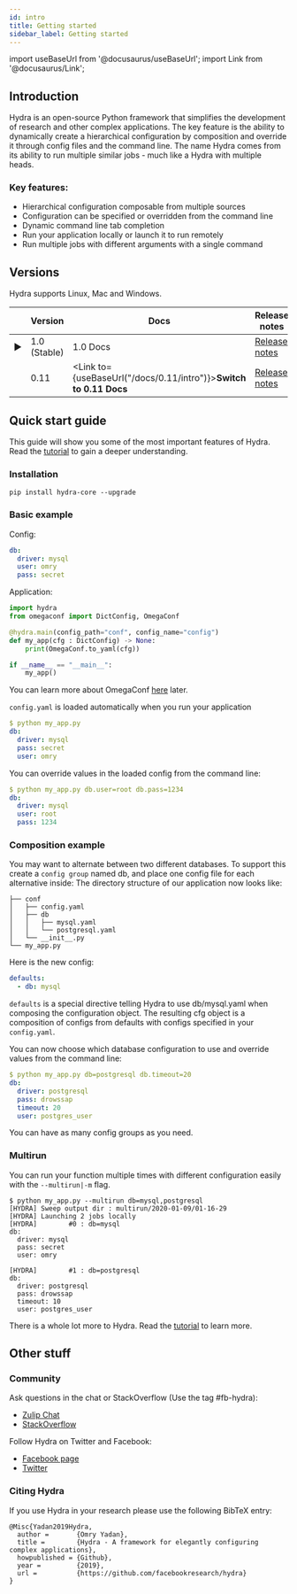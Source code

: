 ```yaml
---
id: intro
title: Getting started
sidebar_label: Getting started
---
```


import useBaseUrl from '@docusaurus/useBaseUrl';
import Link from '@docusaurus/Link';

## Introduction
Hydra is an open-source Python framework that simplifies the development of research and other complex applications.
The key feature is the ability to dynamically create a hierarchical configuration by composition and override it through config files and the command line. 
The name Hydra comes from its ability to run multiple similar jobs - much like a Hydra with multiple heads.

### Key features:

* Hierarchical configuration composable from multiple sources
* Configuration can be specified or overridden from the command line
* Dynamic command line tab completion
* Run your application locally or launch it to run remotely
* Run multiple jobs with different arguments with a single command

## Versions

Hydra supports Linux, Mac and Windows.
 
|        |          Version          | Docs                          | Release notes                                                                                                       | Python Version   |
| -------|---------------------------|------------------------------------------------------------------------ | --------------------------------------------------------------------------------------- | ---------------- |
| &#9658;| 1.0 (Stable)              | 1.0 Docs                                                                | [Release notes](https://github.com/facebookresearch/hydra/releases/tag/hydra-1.0.0rc1)  | **3.6+**         | 
|        | 0.11                      | <Link to={useBaseUrl("/docs/0.11/intro")}>**Switch to 0.11 Docs**</Link>| [Release notes](https://github.com/facebookresearch/hydra/releases/tag/0.11.0)          | 2.7, 3.5+        |


## Quick start guide
This guide will show you some of the most important features of Hydra.
Read the [tutorial](tutorials/basic/your_first_app/1_simple_cli.md) to gain a deeper understanding.

### Installation
```commandline
pip install hydra-core --upgrade
```

### Basic example
Config:
```yaml title="conf/config.yaml"
db:
  driver: mysql
  user: omry
  pass: secret
```
Application:
```python {4-6} title="my_app.py"
import hydra
from omegaconf import DictConfig, OmegaConf

@hydra.main(config_path="conf", config_name="config")
def my_app(cfg : DictConfig) -> None:
    print(OmegaConf.to_yaml(cfg))

if __name__ == "__main__":
    my_app()
```
You can learn more about OmegaConf [here](https://omegaconf.readthedocs.io/en/latest/usage.html#access-and-manipulation) later.

`config.yaml` is loaded automatically when you run your application
```yaml
$ python my_app.py
db:
  driver: mysql
  pass: secret
  user: omry
```

You can override values in the loaded config from the command line:
```yaml {4-5}
$ python my_app.py db.user=root db.pass=1234
db:
  driver: mysql
  user: root
  pass: 1234
```

### Composition example
You may want to alternate between two different databases. To support this create a `config group` named db,
and place one config file for each alternative inside:
The directory structure of our application now looks like:
```text
├── conf
│   ├── config.yaml
│   ├── db
│   │   ├── mysql.yaml
│   │   └── postgresql.yaml
│   └── __init__.py
└── my_app.py
```

Here is the new config:
```yaml title="conf/config.yaml"
defaults:
  - db: mysql
```

`defaults` is a special directive telling Hydra to use db/mysql.yaml when composing the configuration object.
The resulting cfg object is a composition of configs from defaults with configs specified in your `config.yaml`.

You can now choose which database configuration to use and override values from the command line: 
```yaml
$ python my_app.py db=postgresql db.timeout=20
db:
  driver: postgresql
  pass: drowssap
  timeout: 20
  user: postgres_user
```
You can have as many config groups as you need.

### Multirun
You can run your function multiple times with different configuration easily with the `--multirun|-m` flag.


```
$ python my_app.py --multirun db=mysql,postgresql
[HYDRA] Sweep output dir : multirun/2020-01-09/01-16-29
[HYDRA] Launching 2 jobs locally
[HYDRA]        #0 : db=mysql
db:
  driver: mysql
  pass: secret
  user: omry

[HYDRA]        #1 : db=postgresql
db:
  driver: postgresql
  pass: drowssap
  timeout: 10
  user: postgres_user
```

There is a whole lot more to Hydra. Read the [tutorial](tutorials/basic/your_first_app/1_simple_cli.md) to learn more.

## Other stuff
### Community
Ask questions in the chat or StackOverflow (Use the tag #fb-hydra):
* [Zulip Chat](https://hydra-framework.zulipchat.com)
* [StackOverflow](https://stackoverflow.com/questions/tagged/fb-hydra)

Follow Hydra on Twitter and Facebook:
* [Facebook page](https://www.facebook.com/Hydra-Framework-109364473802509/)
* [Twitter](https://twitter.com/Hydra_Framework)


### Citing Hydra
If you use Hydra in your research please use the following BibTeX entry:
```text
@Misc{Yadan2019Hydra,
  author =       {Omry Yadan},
  title =        {Hydra - A framework for elegantly configuring complex applications},
  howpublished = {Github},
  year =         {2019},
  url =          {https://github.com/facebookresearch/hydra}
}
```
